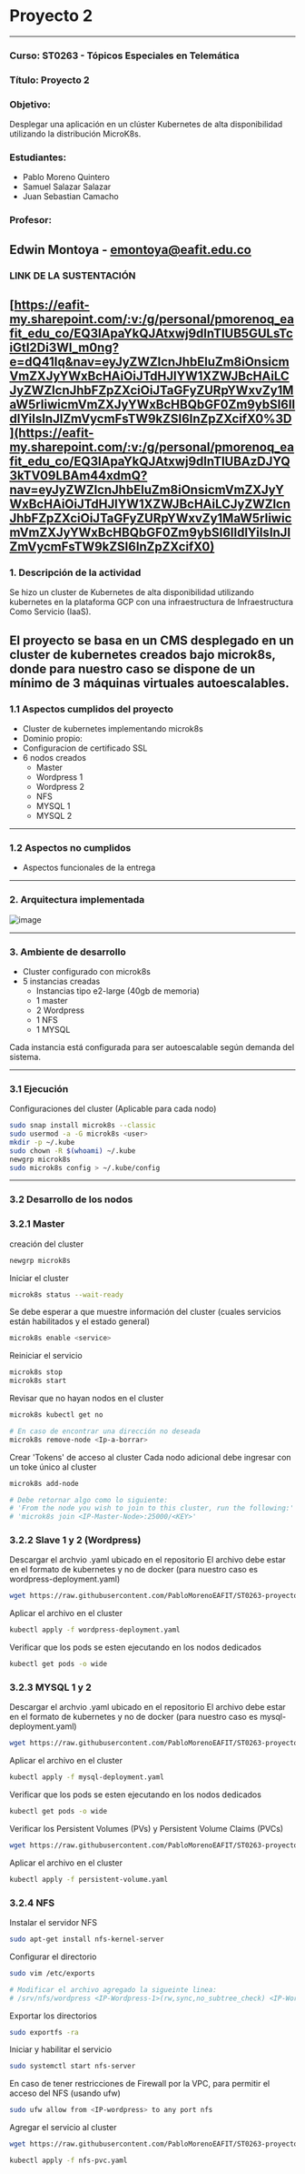 # Proyecto 2 
---

### **Curso:** ST0263 - Tópicos Especiales en Telemática
### **Título:** Proyecto 2 
### **Objetivo:**

Desplegar una aplicación en un clúster Kubernetes de alta disponibilidad utilizando la distribución MicroK8s.

### **Estudiantes:**
- Pablo Moreno Quintero
- Samuel Salazar Salazar
- Juan Sebastian Camacho

### Profesor: 
Edwin Montoya - emontoya@eafit.edu.co
---
### LINK DE LA SUSTENTACIÓN
[https://eafit-my.sharepoint.com/:v:/g/personal/pmorenoq_eafit_edu_co/EQ3lApaYkQJAtxwj9dlnTIUB5GULsTciGtI2Di3Wl_m0ng?e=dQ41Iq&nav=eyJyZWZlcnJhbEluZm8iOnsicmVmZXJyYWxBcHAiOiJTdHJlYW1XZWJBcHAiLCJyZWZlcnJhbFZpZXciOiJTaGFyZURpYWxvZy1MaW5rIiwicmVmZXJyYWxBcHBQbGF0Zm9ybSI6IldlYiIsInJlZmVycmFsTW9kZSI6InZpZXcifX0%3D](https://eafit-my.sharepoint.com/:v:/g/personal/pmorenoq_eafit_edu_co/EQ3lApaYkQJAtxwj9dlnTIUBAzDJYQ3kTV09LBAm44xdmQ?nav=eyJyZWZlcnJhbEluZm8iOnsicmVmZXJyYWxBcHAiOiJTdHJlYW1XZWJBcHAiLCJyZWZlcnJhbFZpZXciOiJTaGFyZURpYWxvZy1MaW5rIiwicmVmZXJyYWxBcHBQbGF0Zm9ybSI6IldlYiIsInJlZmVycmFsTW9kZSI6InZpZXcifX0)
---
### 1. Descripción de la actividad

Se hizo un cluster de Kubernetes de alta disponibilidad utilizando kubernetes en la plataforma GCP con una infraestructura de Infraestructura Como Servicio (IaaS). 

El proyecto se basa en un CMS desplegado en un cluster de kubernetes creados bajo microk8s, donde para nuestro caso se dispone de un mínimo de 3 máquinas virtuales autoescalables.
---
### 1.1 Aspectos cumplidos del proyecto

- Cluster de kubernetes implementando microk8s
- Dominio propio: 
- Configuracion de certificado SSL
- 6 nodos creados
  - Master
  - Wordpress 1
  - Wordpress 2
  - NFS
  - MYSQL 1
  - MYSQL 2

  
---
### 1.2 Aspectos no cumplidos
- Aspectos funcionales de la entrega
---
### 2. Arquitectura implementada
![image](https://github.com/user-attachments/assets/e4c27ff4-6605-4eb6-958c-bfe0da16c24f)

---
### 3. Ambiente de desarrollo

- Cluster configurado con microk8s
- 5 instancias creadas
  - Instancias tipo e2-large (40gb de memoria)
  - 1 master
  - 2 Wordpress
  - 1 NFS
  - 1 MYSQL
 
Cada instancia está configurada para ser autoescalable según demanda del sistema.

---
### 3.1 Ejecución
Configuraciones del cluster (Aplicable para cada nodo)

```bash 
sudo snap install microk8s --classic
sudo usermod -a -G microk8s <user>
mkdir -p ~/.kube
sudo chown -R $(whoami) ~/.kube
newgrp microk8s
sudo microk8s config > ~/.kube/config
```
---
### 3.2 Desarrollo de los nodos
### 3.2.1 Master
creación del cluster
```bash
newgrp microk8s
```

Iniciar el cluster
```bash
microk8s status --wait-ready
```

Se debe esperar a que muestre información del cluster (cuales servicios están habilitados y el estado general)
```bash
microk8s enable <service>
```


Reiniciar el servicio
```bash
microk8s stop
microk8s start
```

Revisar que no hayan nodos en el cluster
```bash
microk8s kubectl get no

# En caso de encontrar una dirección no deseada
microk8s remove-node <Ip-a-borrar>
```

Crear 'Tokens' de acceso al cluster 
Cada nodo adicional debe ingresar con un toke único al cluster
```bash
microk8s add-node

# Debe retornar algo como lo siguiente:
# 'From the node you wish to join to this cluster, run the following:'
# 'microk8s join <IP-Master-Node>:25000/<KEY>'
```

### 3.2.2 Slave 1 y 2 (Wordpress)
Descargar el archvio .yaml ubicado en el repositorio 
El archivo debe estar en el formato de kubernetes y no de docker
(para nuestro caso es wordpress-deployment.yaml)
```bash
wget https://raw.githubusercontent.com/PabloMorenoEAFIT/ST0263-proyecto2-PMQ-JSC-SSS/refs/heads/main/wordpress-deployment.yaml
```

Aplicar el archivo en el cluster
```bash
kubectl apply -f wordpress-deployment.yaml
```

Verificar que los pods se esten ejecutando en los nodos dedicados
```bash
kubectl get pods -o wide
```

### 3.2.3 MYSQL 1 y 2
Descargar el archvio .yaml ubicado en el repositorio 
El archivo debe estar en el formato de kubernetes y no de docker
(para nuestro caso es mysql-deployment.yaml)
```bash
wget https://raw.githubusercontent.com/PabloMorenoEAFIT/ST0263-proyecto2-PMQ-JSC-SSS/refs/heads/main/mysql-deployment.yaml
```

Aplicar el archivo en el cluster
```bash
kubectl apply -f mysql-deployment.yaml
```

Verificar que los pods se esten ejecutando en los nodos dedicados
```bash
kubectl get pods -o wide
```

Verificar los Persistent Volumes (PVs) y Persistent Volume Claims (PVCs)
```bash
wget https://raw.githubusercontent.com/PabloMorenoEAFIT/ST0263-proyecto2-PMQ-JSC-SSS/refs/heads/main/persistent-volume.yaml
```

Aplicar el archivo en el cluster
```bash
kubectl apply -f persistent-volume.yaml
```

### 3.2.4 NFS
Instalar el servidor NFS
```bash
sudo apt-get install nfs-kernel-server
```

Configurar el directorio
```bash
sudo vim /etc/exports

# Modificar el archivo agregado la sigueinte linea:
# /srv/nfs/wordpress <IP-Wordpress-1>(rw,sync,no_subtree_check) <IP-Wordpress-2>(rw,sync,no_subtree_check)
```

Exportar los directorios
```bash
sudo exportfs -ra
```

Iniciar y habilitar el servicio
```bash
sudo systemctl start nfs-server
```

En caso de tener restricciones de Firewall por la VPC, para permitir el acceso del NFS (usando ufw)
```bash
sudo ufw allow from <IP-wordpress> to any port nfs
```

Agregar el servicio al cluster
```bash
wget https://raw.githubusercontent.com/PabloMorenoEAFIT/ST0263-proyecto2-PMQ-JSC-SSS/refs/heads/main/nfs-pod.yaml

kubectl apply -f nfs-pvc.yaml
```

